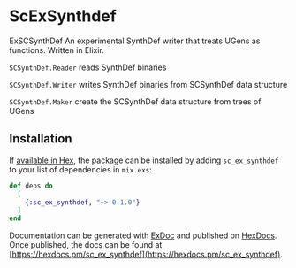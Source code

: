 # ScExSynthdef

ExSCSynthDef An experimental SynthDef writer that treats UGens as functions. Written in Elixir.

`SCSynthDef.Reader` reads SynthDef binaries

`SCSynthDef.Writer` writes SynthDef binaries from SCSynthDef data structure

`SCSynthDef.Maker` create the SCSynthDef data structure from trees of UGens

## Installation

If [available in Hex](https://hex.pm/docs/publish), the package can be installed
by adding `sc_ex_synthdef` to your list of dependencies in `mix.exs`:

```elixir
def deps do
  [
    {:sc_ex_synthdef, "~> 0.1.0"}
  ]
end
```

Documentation can be generated with [ExDoc](https://github.com/elixir-lang/ex_doc)
and published on [HexDocs](https://hexdocs.pm). Once published, the docs can
be found at [https://hexdocs.pm/sc_ex_synthdef](https://hexdocs.pm/sc_ex_synthdef).

